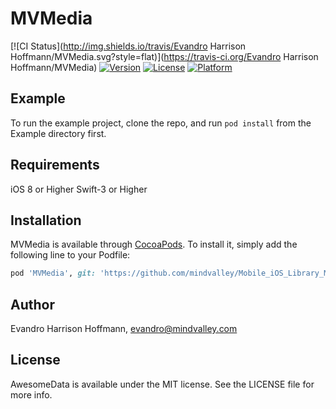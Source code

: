 # MVMedia

[![CI Status](http://img.shields.io/travis/Evandro Harrison Hoffmann/MVMedia.svg?style=flat)](https://travis-ci.org/Evandro Harrison Hoffmann/MVMedia)
[![Version](https://img.shields.io/cocoapods/v/MVMedia.svg?style=flat)](http://cocoapods.org/pods/MVMedia)
[![License](https://img.shields.io/cocoapods/l/MVMedia.svg?style=flat)](http://cocoapods.org/pods/MVMedia)
[![Platform](https://img.shields.io/cocoapods/p/MVMedia.svg?style=flat)](http://cocoapods.org/pods/MVMedia)

## Example

To run the example project, clone the repo, and run `pod install` from the Example directory first.

## Requirements

iOS 8 or Higher
Swift-3 or Higher

## Installation

MVMedia is available through [CocoaPods](http://cocoapods.org). To install
it, simply add the following line to your Podfile:

```ruby
pod 'MVMedia', git: 'https://github.com/mindvalley/Mobile_iOS_Library_MVMedia.git', tag: '0.1.8'
```

## Author

Evandro Harrison Hoffmann, evandro@mindvalley.com

## License

AwesomeData is available under the MIT license. See the LICENSE file for more info.

